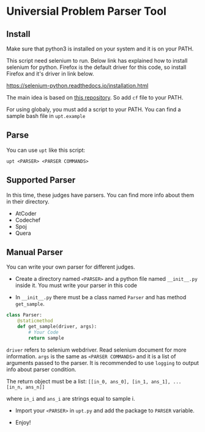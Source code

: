 # Universial Problem Parser Tool

## Install

Make sure that python3 is installed on your system and it is on your PATH.

This script need selenium to run. Below link has explained how to install selenium for python.
Firefox is the default driver for this code, so install Firefox and it's driver in link below.

https://selenium-python.readthedocs.io/installation.html

The main idea is based on [this repository](https://github.com/xalanq/cf-tool).
So add `cf` file to your PATH.

For using globaly, you must add a script to your PATH. You can find a sample
bash file in `upt.example`

## Parse

You can use `upt` like this script:

`upt <PARSER> <PARSER COMMANDS>`


## Supported Parser

In this time, these judges have parsers. You can find more info about them
in their directory.

- AtCoder
- Codechef
- Spoj
- Quera

## Manual Parser

You can write your own parser for different judges.

- Create a directory named `<PARSER>` and a python file named `__init__.py` inside it.
You must write your parser in this code

- In `__init__.py` there must be a class named `Parser` and has method `get_sample`.
```python
class Parser:
    @staticmethod
    def get_sample(driver, args):
        # Your Code
        return sample
```
`driver` refers to selenium webdriver. Read selenium document for more information.
`args` is the same as `<PARSER COMMANDS>` and it is a list of arguments passed to the parser.
It is recommended to use `logging` to output info about parser condition.

The return object must be a list:
`[[in_0, ans_0], [in_1, ans_1], ... [in_n, ans_n]]`

where `in_i` and `ans_i` are strings equal to sample i.

- Import your `<PARSER>` in `upt.py` and add the package to `PARSER` variable.

- Enjoy!
